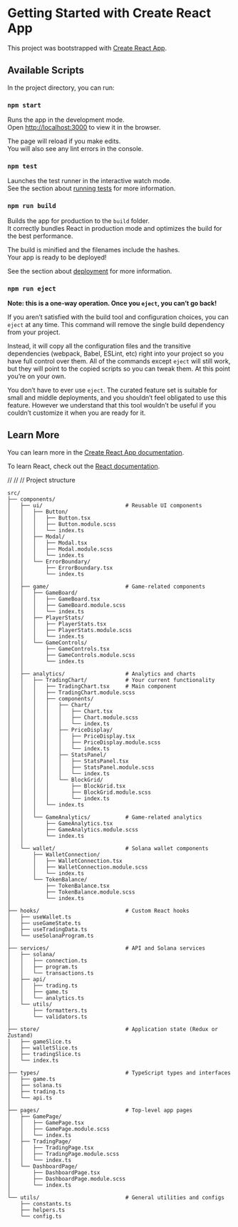 # Getting Started with Create React App

This project was bootstrapped with [Create React App](https://github.com/facebook/create-react-app).

## Available Scripts

In the project directory, you can run:

### `npm start`

Runs the app in the development mode.\
Open [http://localhost:3000](http://localhost:3000) to view it in the browser.

The page will reload if you make edits.\
You will also see any lint errors in the console.

### `npm test`

Launches the test runner in the interactive watch mode.\
See the section about [running tests](https://facebook.github.io/create-react-app/docs/running-tests) for more information.

### `npm run build`

Builds the app for production to the `build` folder.\
It correctly bundles React in production mode and optimizes the build for the best performance.

The build is minified and the filenames include the hashes.\
Your app is ready to be deployed!

See the section about [deployment](https://facebook.github.io/create-react-app/docs/deployment) for more information.

### `npm run eject`

**Note: this is a one-way operation. Once you `eject`, you can’t go back!**

If you aren’t satisfied with the build tool and configuration choices, you can `eject` at any time. This command will remove the single build dependency from your project.

Instead, it will copy all the configuration files and the transitive dependencies (webpack, Babel, ESLint, etc) right into your project so you have full control over them. All of the commands except `eject` will still work, but they will point to the copied scripts so you can tweak them. At this point you’re on your own.

You don’t have to ever use `eject`. The curated feature set is suitable for small and middle deployments, and you shouldn’t feel obligated to use this feature. However we understand that this tool wouldn’t be useful if you couldn’t customize it when you are ready for it.

## Learn More

You can learn more in the [Create React App documentation](https://facebook.github.io/create-react-app/docs/getting-started).

To learn React, check out the [React documentation](https://reactjs.org/).

//
//
//
Project structure

```
src/
├── components/
│   ├── ui/                          # Reusable UI components
│   │   ├── Button/
│   │   │   ├── Button.tsx
│   │   │   ├── Button.module.scss
│   │   │   └── index.ts
│   │   ├── Modal/
│   │   │   ├── Modal.tsx
│   │   │   ├── Modal.module.scss
│   │   │   └── index.ts
│   │   └── ErrorBoundary/
│   │       ├── ErrorBoundary.tsx
│   │       └── index.ts
│   │
│   ├── game/                        # Game-related components
│   │   ├── GameBoard/
│   │   │   ├── GameBoard.tsx
│   │   │   ├── GameBoard.module.scss
│   │   │   └── index.ts
│   │   ├── PlayerStats/
│   │   │   ├── PlayerStats.tsx
│   │   │   ├── PlayerStats.module.scss
│   │   │   └── index.ts
│   │   └── GameControls/
│   │       ├── GameControls.tsx
│   │       ├── GameControls.module.scss
│   │       └── index.ts
│   │
│   ├── analytics/                   # Analytics and charts
│   │   ├── TradingChart/            # Your current functionality
│   │   │   ├── TradingChart.tsx     # Main component
│   │   │   ├── TradingChart.module.scss
│   │   │   ├── components/
│   │   │   │   ├── Chart/
│   │   │   │   │   ├── Chart.tsx
│   │   │   │   │   ├── Chart.module.scss
│   │   │   │   │   └── index.ts
│   │   │   │   ├── PriceDisplay/
│   │   │   │   │   ├── PriceDisplay.tsx
│   │   │   │   │   ├── PriceDisplay.module.scss
│   │   │   │   │   └── index.ts
│   │   │   │   ├── StatsPanel/
│   │   │   │   │   ├── StatsPanel.tsx
│   │   │   │   │   ├── StatsPanel.module.scss
│   │   │   │   │   └── index.ts
│   │   │   │   └── BlockGrid/
│   │   │   │       ├── BlockGrid.tsx
│   │   │   │       ├── BlockGrid.module.scss
│   │   │   │       └── index.ts
│   │   │   └── index.ts
│   │   │
│   │   └── GameAnalytics/           # Game-related analytics
│   │       ├── GameAnalytics.tsx
│   │       ├── GameAnalytics.module.scss
│   │       └── index.ts
│   │
│   └── wallet/                      # Solana wallet components
│       ├── WalletConnection/
│       │   ├── WalletConnection.tsx
│       │   ├── WalletConnection.module.scss
│       │   └── index.ts
│       └── TokenBalance/
│           ├── TokenBalance.tsx
│           ├── TokenBalance.module.scss
│           └── index.ts
│
├── hooks/                           # Custom React hooks
│   ├── useWallet.ts
│   ├── useGameState.ts
│   ├── useTradingData.ts
│   └── useSolanaProgram.ts
│
├── services/                        # API and Solana services
│   ├── solana/
│   │   ├── connection.ts
│   │   ├── program.ts
│   │   └── transactions.ts
│   ├── api/
│   │   ├── trading.ts
│   │   ├── game.ts
│   │   └── analytics.ts
│   └── utils/
│       ├── formatters.ts
│       └── validators.ts
│
├── store/                           # Application state (Redux or Zustand)
│   ├── gameSlice.ts
│   ├── walletSlice.ts
│   ├── tradingSlice.ts
│   └── index.ts
│
├── types/                           # TypeScript types and interfaces
│   ├── game.ts
│   ├── solana.ts
│   ├── trading.ts
│   └── api.ts
│
├── pages/                           # Top-level app pages
│   ├── GamePage/
│   │   ├── GamePage.tsx
│   │   ├── GamePage.module.scss
│   │   └── index.ts
│   ├── TradingPage/
│   │   ├── TradingPage.tsx
│   │   ├── TradingPage.module.scss
│   │   └── index.ts
│   └── DashboardPage/
│       ├── DashboardPage.tsx
│       ├── DashboardPage.module.scss
│       └── index.ts
│
└── utils/                           # General utilities and configs
    ├── constants.ts
    ├── helpers.ts
    └── config.ts
```
